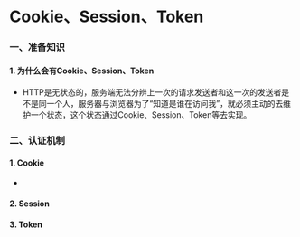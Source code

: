 # Cookie、Session、Token
### 一、准备知识
#### 1. 为什么会有Cookie、Session、Token
- HTTP是无状态的，服务端无法分辨上一次的请求发送者和这一次的发送者是不是同一个人，服务器与浏览器为了“知道是谁在访问我”，就必须主动的去维护一个状态，这个状态通过Cookie、Session、Token等去实现。

### 二、认证机制
#### 1. Cookie
- 
#### 2. Session
#### 3. Token